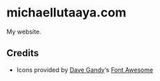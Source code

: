 # michaellutaaya.com

My website.

## Credits
* Icons provided by [Dave Gandy](https://twitter.com/davegandy)‘s [Font Awesome](http://fontawesome.io)
